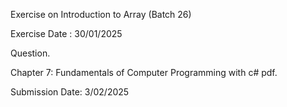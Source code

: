 

Exercise on Introduction to Array (Batch 26)

Exercise Date : 30/01/2025

Question. 

Chapter 7:
Fundamentals of Computer Programming with c# pdf.

Submission Date: 3/02/2025

